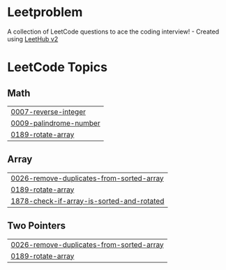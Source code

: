 # Leetproblem
A collection of LeetCode questions to ace the coding interview! - Created using [LeetHub v2](https://github.com/arunbhardwaj/LeetHub-2.0)

<!---LeetCode Topics Start-->
# LeetCode Topics
## Math
|  |
| ------- |
| [0007-reverse-integer](https://github.com/kabhi2004/Leetproblem/tree/master/0007-reverse-integer) |
| [0009-palindrome-number](https://github.com/kabhi2004/Leetproblem/tree/master/0009-palindrome-number) |
| [0189-rotate-array](https://github.com/kabhi2004/Leetproblem/tree/master/0189-rotate-array) |
## Array
|  |
| ------- |
| [0026-remove-duplicates-from-sorted-array](https://github.com/kabhi2004/Leetproblem/tree/master/0026-remove-duplicates-from-sorted-array) |
| [0189-rotate-array](https://github.com/kabhi2004/Leetproblem/tree/master/0189-rotate-array) |
| [1878-check-if-array-is-sorted-and-rotated](https://github.com/kabhi2004/Leetproblem/tree/master/1878-check-if-array-is-sorted-and-rotated) |
## Two Pointers
|  |
| ------- |
| [0026-remove-duplicates-from-sorted-array](https://github.com/kabhi2004/Leetproblem/tree/master/0026-remove-duplicates-from-sorted-array) |
| [0189-rotate-array](https://github.com/kabhi2004/Leetproblem/tree/master/0189-rotate-array) |
<!---LeetCode Topics End-->